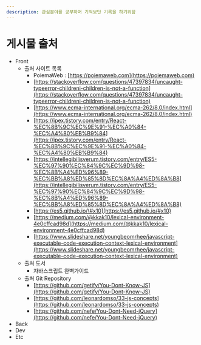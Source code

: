 ```yaml
---
description: 관심분야를 공부하며 기억보단 기록을 하기위함
---
```


# 게시물 출처



* Front
  * 출처 사이트 목록
    * PoiemaWeb : [https://poiemaweb.com](https://poiemaweb.com)
    * [https://stackoverflow.com/questions/47397834/uncaught-typeerror-childreni-children-is-not-a-function](https://stackoverflow.com/questions/47397834/uncaught-typeerror-childreni-children-is-not-a-function)
    * [https://www.ecma-international.org/ecma-262/8.0/index.html](https://www.ecma-international.org/ecma-262/8.0/index.html)
    * [https://ipex.tistory.com/entry/React-%EC%8B%9C%EC%9E%91-%EC%A0%84-%EC%A4%80%EB%B9%84](https://ipex.tistory.com/entry/React-%EC%8B%9C%EC%9E%91-%EC%A0%84-%EC%A4%80%EB%B9%84)
    * [https://intellegibilisverum.tistory.com/entry/ES5-%EC%97%90%EC%84%9C%EC%9D%98-%EC%8B%A4%ED%96%89-%EC%BB%A8%ED%85%8D%EC%8A%A4%ED%8A%B8](https://intellegibilisverum.tistory.com/entry/ES5-%EC%97%90%EC%84%9C%EC%9D%98-%EC%8B%A4%ED%96%89-%EC%BB%A8%ED%85%8D%EC%8A%A4%ED%8A%B8)
    * [https://es5.github.io/\#x10](https://es5.github.io/#x10)
    * [https://medium.com/@kkak10/lexical-environment-4e0cffcad98d](https://medium.com/@kkak10/lexical-environment-4e0cffcad98d)
    * [https://www.slideshare.net/youngbeomrhee/javascript-executable-code-execution-context-lexical-environment](https://www.slideshare.net/youngbeomrhee/javascript-executable-code-execution-context-lexical-environment)
  * 출처 도서
    * 자바스크립트 완벽가이드
  * 출처 Git Repository
    * [https://github.com/getify/You-Dont-Know-JS](https://github.com/getify/You-Dont-Know-JS)
    * [https://github.com/leonardomso/33-js-concepts](https://github.com/leonardomso/33-js-concepts)
    * [https://github.com/nefe/You-Dont-Need-jQuery](https://github.com/nefe/You-Dont-Need-jQuery)
* Back
* Dev
* Etc

